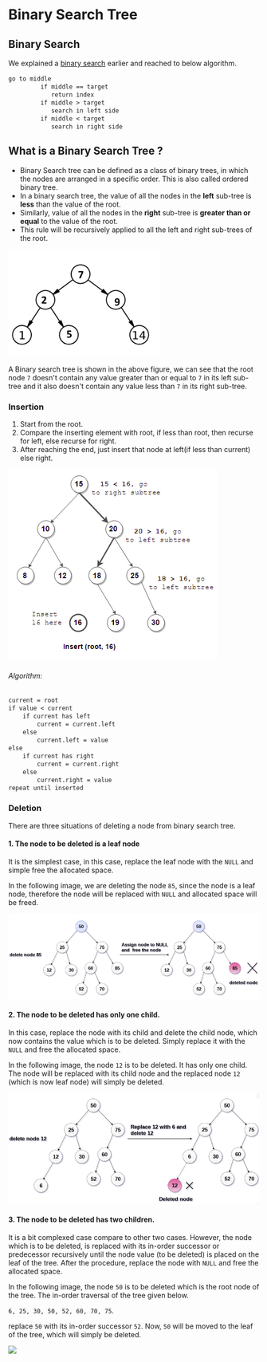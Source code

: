 # Binary Search Tree

## Binary Search

We explained a [binary search](https://github.com/rehabas/Algorithms-Data-Structure/blob/main/Searching%20Algorithms.md#binary-search) earlier and reached to below algorithm.

```
go to middle
         if middle == target
            return index
         if middle > target
            search in left side
         if middle < target
            search in right side
```

## What is a Binary Search Tree ?

- Binary Search tree can be defined as a class of binary trees, in which the nodes are arranged in a specific order. This is also called ordered binary tree.
- In a binary search tree, the value of all the nodes in the **left** sub-tree is **less** than the value of the root.
- Similarly, value of all the nodes in the **right** sub-tree is **greater than or equal** to the value of the root.
- This rule will be recursively applied to all the left and right sub-trees of the root.

![](Images/Selection_229.png)

A Binary search tree is shown in the above figure, we can see that the root node ```7``` doesn't contain any value greater than or equal to ```7``` in its left sub-tree and it also doesn't contain any value less than ```7``` in its right sub-tree.

### Insertion

1. Start from the root. 
2. Compare the inserting element with root, if less than root, then recurse for left, else recurse for right. 
3. After reaching the end, just insert that node at left(if less than current) else right. 

![](Images/Selection_230.png)

###### Algorithm:

```
current = root
if value < current
	if current has left
		current = current.left
	else
		current.left = value
else
	if current has right
		current = current.right
	else
		current.right = value
repeat until inserted
```

### Deletion

There are three situations of deleting a node from binary search tree.

#### 1. The node to be deleted is a leaf node

It is the simplest case, in this case, replace the leaf node with the ```NULL``` and simple free the allocated space.

In the following image, we are deleting the node ```85```, since the node is a leaf node, therefore the node will be replaced with ```NULL``` and allocated space will be freed.

![](Images/Selection_231.png)

#### 2. The node to be deleted has only one child.

In this case, replace the node with its child and delete the child node, which now contains the value which is to be deleted. Simply replace it with the ```NULL``` and free the allocated space.

In the following image, the node ```12``` is to be deleted. It has only one child. The node will be replaced with its child node and the replaced node ```12``` (which is now leaf node) will simply be deleted.

![](Images/Selection_232.png)

#### 3. The node to be deleted has two children.

It is a bit complexed case compare to other two cases. However, the node which is to be deleted, is replaced with its in-order successor or predecessor recursively until the node value (to be deleted) is placed on the leaf of the tree. After the procedure, replace the node with ```NULL``` and free the allocated space.

In the following image, the node ```50``` is to be deleted which is the root node of the tree. The in-order traversal of the tree given below.

```6, 25, 30, 50, 52, 60, 70, 75```.

replace ```50``` with its in-order successor ```52```. Now, ```50``` will be moved to the leaf of the tree, which will simply be deleted.

![](Images/Selection_233.png)

